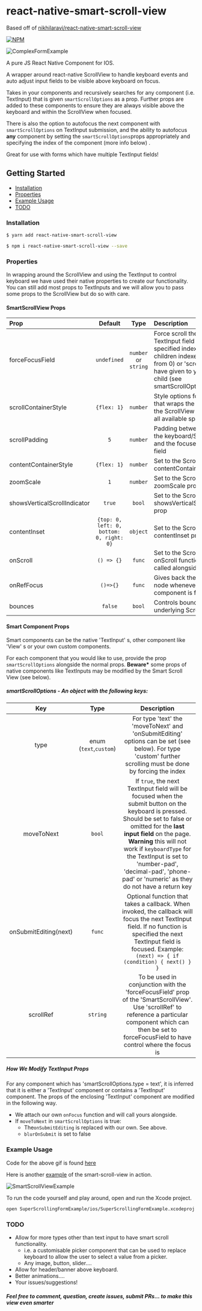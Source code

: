 # react-native-smart-scroll-view

Based off of [nikhilaravi/react-native-smart-scroll-view](https://github.com/nikhilaravi/react-native-smart-scroll-view)

[![NPM](https://nodei.co/npm-dl/react-native-smarter-scroll-view.png?months=3)](https://nodei.co/npm/react-native-smarter-scroll-view/)

![ComplexFormExample](https://raw.githubusercontent.com/davwheat/react-native-smarter-scroll-view/master/complexFormExample.gif)

A pure JS React Native Component for IOS.

A wrapper around react-native ScrollView to handle keyboard events and auto adjust input fields to be visible above keyboard on focus.

Takes in your components and recursively searches for any component (i.e. TextInput) that is given `smartScrollOptions` as a prop. Further props are added to these components to ensure they are always visible above the keyboard and within the ScrollView when focused.

There is also the option to autofocus the next component with `smartScrollOptions` on TextInput submission, and the ability to autofocus **any** component by setting the `smartScrollOptions`props appropriately and specifying the index of the component (more info below) .

Great for use with forms which have multiple TextInput fields!

## Getting Started

- [Installation](#installation)
- [Properties](#properties)
- [Example Usage](#example-usage)
- [TODO](#todo)

### Installation

```bash
$ yarn add react-native-smart-scroll-view
```

```bash
$ npm i react-native-smart-scroll-view --save
```

### Properties

In wrapping around the ScrollView and using the TextInput to control keyboard we have used their native properties to create our functionality. You can still add most props to TextInputs and we will allow you to pass some props to the ScrollView but do so with care.

#### SmartScrollView Props

| Prop                         |                 Default                  |         Type         | Description                                                                                                                                                                                   |
| :--------------------------- | :--------------------------------------: | :------------------: | :-------------------------------------------------------------------------------------------------------------------------------------------------------------------------------------------- |
| forceFocusField              |               `undefined`                | `number` or `string` | Force scroll the view to the TextInput field at the specified index (smart children indexed in order from 0) or 'scrollRef' you have given to your smart child (see smartScrollOptions below) |
| scrollContainerStyle         |               `{flex: 1}`                |       `number`       | Style options for the View that wraps the ScrollView, the ScrollView will take up all available space.                                                                                        |
| scrollPadding                |                   `5`                    |       `number`       | Padding between the top of the keyboard/ScrollView and the focused TextInput field                                                                                                            |
| contentContainerStyle        |               `{flex: 1}`                |       `number`       | Set to the ScrollView contentContainerStyle prop                                                                                                                                              |
| zoomScale                    |                   `1`                    |       `number`       | Set to the ScrollView zoomScale prop                                                                                                                                                          |
| showsVerticalScrollIndicator |                  `true`                  |        `bool`        | Set to the ScrollView showsVerticalScrollIndicator prop                                                                                                                                       |
| contentInset                 | `{top: 0, left: 0, bottom: 0, right: 0}` |       `object`       | Set to the ScrollView contentInset prop                                                                                                                                                       |
| onScroll                     |                `() => {}`                |        `func`        | Set to the ScrollView onScroll function. It will be called alongside our own                                                                                                                  |
| onRefFocus                   |                 `()=>{}`                 |        `func`        | Gives back the 'ref' of the node whenever a smart component is focused                                                                                                                        |
| bounces                      |                 `false`                 |        `bool`        | Controls bouncing of the underlying ScrollView                                                                                                                                                |

#### Smart Component Props

Smart components can be the native 'TextInput' s, other component like 'View' s or your own custom components.

For each component that you would like to use, provide the prop `smartScrollOptions` alongside the normal props. **Beware\*** some props of native components like TextInputs may be modified by the Smart Scroll View (see below).

##### smartScrollOptions - An object with the following keys:

|          Key          |          Type          |                                                                                                                                                                      Description                                                                                                                                                                       |
| :-------------------: | :--------------------: | :----------------------------------------------------------------------------------------------------------------------------------------------------------------------------------------------------------------------------------------------------------------------------------------------------------------------------------------------------: |
|         type          | enum (`text`,`custom`) |                                                                                              For type 'text' the 'moveToNext' and 'onSubmitEditing' options can be set (see below). For type 'custom' further scrolling must be done by forcing the index                                                                                              |
|      moveToNext       |         `bool`         | If `true`, the next TextInput field will be focused when the submit button on the keyboard is pressed. Should be set to false or omitted for the **last input field** on the page. **Warning** this will not work if `keyboardType` for the TextInput is set to 'number-pad', 'decimal-pad', 'phone-pad' or 'numeric' as they do not have a return key |
| onSubmitEditing(next) |         `func`         |                                                              Optional function that takes a callback. When invoked, the callback will focus the next TextInput field. If no function is specified the next TextInput field is focused. Example: `(next) => { if (condition) { next() } }`                                                              |
|       scrollRef       |        `string`        |                                                                  To be used in conjunction with the 'forceFocusField' prop of the 'SmartScrollView'. Use 'scrollRef' to reference a particular component which can then be set to forceFocusField to have control where the focus is                                                                   |

##### How We Modify TextInput Props

For any component which has 'smartScrollOptions.type = text', it is inferred that it is either a 'TextInput' component or contains a 'TextInput' component. The props of the enclosing 'TextInput' component are modified in the following way.

- We attach our own `onFocus` function and will call yours alongside.
- If `moveToNext` in `smartScrollOptions` is true:
  - The`onSubmitEditing` is replaced with our own. See above.
  - `blurOnSubmit` is set to false

### Example Usage

Code for the above gif is found [here](https://github.com/jrans/react-native-smart-scroll-view/blob/master/complexFormExample.js)

Here is another [example](https://github.com/jrans/react-native-smart-scroll-view/blob/master/SuperScrollingFormExample/Example.js) of the smart-scroll-view in action.

![SmartScrollViewExample](https://raw.githubusercontent.com/jrans/react-native-smart-scroll-view/master/SuperScrollingFormExample/exampleInAction.gif)

To run the code yourself and play around, open and run the Xcode project.

```bash
open SuperScrollingFormExample/ios/SuperScrollingFormExample.xcodeproj
```

### TODO

- Allow for more types other than text input to have smart scroll functionality.
  - i.e. a customisable picker component that can be used to replace keyboard to allow the user to select a value from a picker.
  - Any image, button, slider....
- Allow for header/banner above keyboard.
- Better animations....
- Your issues/suggestions!

##### Feel free to comment, question, create issues, submit PRs... to make this view even smarter
